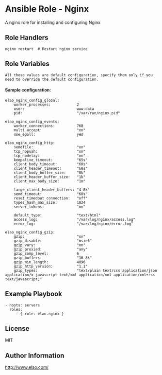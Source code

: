 Ansible Role - Nginx
====================

A nginx role for installing and configuring Nginx

Role Handlers
-------------

    nginx restart  # Restart nginx service

Role Variables
--------------

    All those values are default configuration, specify them only if you need to override the default configuration.

#### Sample configuration:

```
elao_nginx_config_global:
    worker_processes:            2
    user:                        www-data
    pid:                         "/var/run/nginx.pid"

elao_nginx_config_events:
    worker_connections:          768
    multi_accept:                "on"
    use_epoll:                   yes

elao_nginx_config_http:
    sendfile:                    "on"
    tcp_nopush:                  "on"
    tcp_nodelay:                 "on"
    keepalive_timeout:           "65s"
    client_body_timeout:         "60s"
    client_header_timeout:       "60s"
    client_body_buffer_size:     "8k"
    client_header_buffer_size:   "1k"
    client_max_body_size:        "1m"

    large_client_header_buffers: "4 8k"
    send_timeout:                "60s"
    reset_timedout_connection:   "off"
    types_hash_max_size:         1024
    server_tokens:               "on"

    default_type:                "text/html"
    access_log:                  "/var/log/nginx/access.log"
    error_log:                   "/var/log/nginx/error.log"

elao_nginx_config_gzip:
    gzip:                        "on"
    gzip_disable:                "msie6"
    gzip_vary:                   "on"
    gzip_proxied:                "any"
    gzip_comp_level:             6
    gzip_buffers:                "16 8k"
    gzip_min_length:             4096
    gzip_http_version:           "1.1"
    gzip_types:                  "text/plain text/css application/json application/x-javascript text/xml application/xml application/xml+rss text/javascript;"
```

Example Playbook
----------------

    - hosts: servers
      roles:
         - { role: elao.nginx }

License
-------

MIT


Author Information
------------------

http://www.elao.com/
